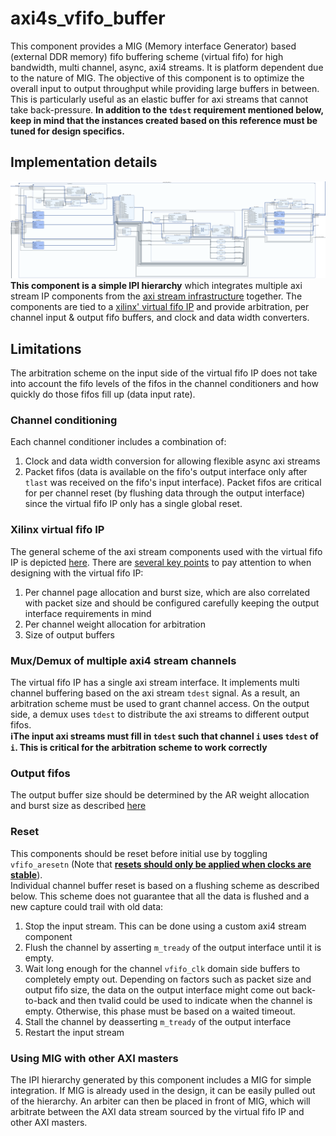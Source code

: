 # axi4s_vfifo_buffer
This component provides a MIG (Memory interface Generator) based (external DDR memory) fifo buffering scheme (virtual fifo) for high bandwidth, multi channel, async, axi4 streams. It is platform dependent due to the nature of MIG. The objective of this component is to optimize the overall input to output throughput while providing large buffers in between. This is particularly useful as an elastic buffer for axi streams that cannot take back-pressure. **In addition to the `tdest` requirement mentioned below, keep in mind that the instances created based on this reference must be tuned for design specifics.**

## Implementation details
![Block diagram](./axi4s_vfifo_buffer.png)
**This component is a simple IPI hierarchy** which integrates multiple axi stream IP components from the [axi stream infrastructure](../../../../../docs/xilinx/axi4_stream/pg085-axi4stream-infrastructure.pdf) together. The components are tied to a [xilinx' virtual fifo IP](../../../../../docs/xilinx/axi_vfifo_controller/pg038_axi_vfifo_ctrl.pdf) and provide arbitration, per channel input & output fifo buffers, and clock and data width converters.

## Limitations
The arbitration scheme on the input side of the virtual fifo IP does not take into account the fifo levels of the fifos in the channel conditioners and how quickly do those fifos fill up (data input rate).

### Channel conditioning
Each channel conditioner includes a combination of:
1. Clock and data width conversion for allowing flexible async axi streams
2. Packet fifos (data is available on the fifo's output interface only after `tlast` was received on the fifo's input interface). Packet fifos are critical for per channel reset (by flushing data through the output interface) since the virtual fifo IP only has a single global reset.

### Xilinx virtual fifo IP
The general scheme of the axi stream components used with the virtual fifo IP is depicted [here](../../../../../docs/xilinx/axi_vfifo_controller/pg038_axi_vfifo_ctrl.pdf#page=8). There are [several key points](../../../../../docs/xilinx/axi_vfifo_controller/pg038_axi_vfifo_ctrl.pdf#page=29) to pay attention to when designing with the virtual fifo IP:
1. Per channel page allocation and burst size, which are also correlated with packet size and should be configured carefully keeping the output interface requirements in mind
2. Per channel weight allocation for arbitration
3. Size of output buffers

### Mux/Demux of multiple axi4 stream channels
The virtual fifo IP has a single axi stream interface. It implements multi channel buffering based on the axi stream `tdest` signal. As a result, an arbitration scheme must be used to grant channel access. On the output side, a demux uses `tdest` to distribute the axi streams to different output fifos.\
**:information_source:The input axi streams must fill in `tdest` such that channel `i` uses `tdest` of `i`. This is critical for the arbitration scheme to work correctly**

### Output fifos
The output buffer size should be determined by the AR weight allocation and burst size as described [here](#xilinx-virtual-fifo-ip)

### Reset
This components should be reset before initial use by toggling `vfifo_aresetn` (Note that **[resets should only be applied when clocks are stable](https://support.xilinx.com/s/question/0D52E00006hpgGfSAI/builtin-fifo-reset?language=en_US)**).\
Individual channel buffer reset is based on a flushing scheme as described below. This scheme does not guarantee that all the data is flushed and a new capture could trail with old data:
1. Stop the input stream. This can be done using a custom axi4 stream component
2. Flush the channel by asserting `m_tready` of the output interface until it is empty.
3. Wait long enough for the channel `vfifo_clk` domain side buffers to completely empty out. Depending on factors such as packet size and output fifo size, the data on the output interface might come out back-to-back and then tvalid could be used to indicate when the channel is empty. Otherwise, this phase must be based on a waited timeout.
4. Stall the channel by deasserting `m_tready` of the output interface
5. Restart the input stream

### Using MIG with other AXI masters
The IPI hierarchy generated by this component includes a MIG for simple integration. If MIG is already used in the design, it can be easily pulled out of the hierarchy. An arbiter can then be placed in front of MIG, which will arbitrate between the AXI data stream sourced by the virtual fifo IP and other AXI masters.
